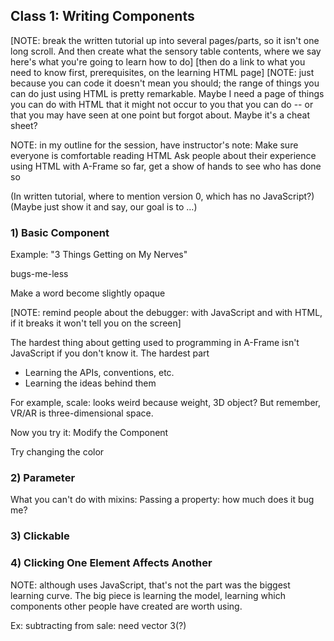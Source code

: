 ## Class 1: Writing Components

[NOTE: break the written tutorial up into several pages/parts, so it isn't one long scroll. And then create what the sensory table contents, where we say here's what you're going to learn how to do] [then do a link to what you need to know first, prerequisites, on the learning HTML page]
[NOTE: just because you can code it doesn't mean you should; the range of things you can do just using HTML is pretty remarkable.
Maybe I need a page of things you can do with HTML that it might not occur to you that you can do -- or that you may have seen at one point but forgot about. Maybe it's a cheat sheet?


NOTE: in my outline for the session, have instructor's note:
Make sure everyone is comfortable reading HTML
Ask people about their experience using HTML with A-Frame so far, get a show of hands to see who has done so


(In written tutorial, where to mention version 0, which has no JavaScript?)
(Maybe just show it and say, our goal is to …)

### 1) Basic Component

Example:  "3 Things Getting on My Nerves"

bugs-me-less

Make a word become slightly opaque

[NOTE: remind people about the debugger: with JavaScript and with HTML, if it breaks it won't tell you on the screen]

The hardest thing about getting used to programming in A-Frame isn't JavaScript if you don't know it. The hardest part
- Learning the APIs, conventions, etc.
- Learning the ideas behind them

For example, scale: looks weird because weight, 3D object? But remember, VR/AR is three-dimensional space.


Now you try it: Modify the Component

Try changing the color

### 2) Parameter
What you can't do with mixins: Passing a property: how much does it bug me?

### 3)  Clickable

### 4)  Clicking One Element Affects Another


NOTE: although uses JavaScript, that's not the part was the biggest learning curve. The big piece is learning the model, learning which components other people have created are worth using.

Ex:  subtracting from sale:  need vector 3(?)
